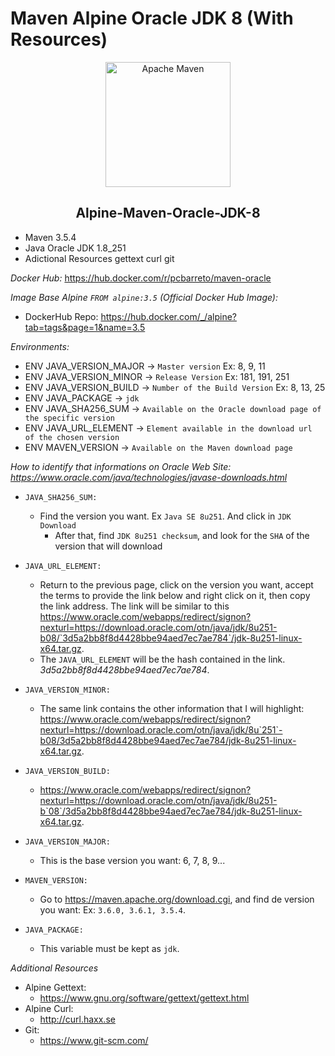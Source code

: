 # Maven Alpine Oracle JDK 8 (With Resources)

<p align="center">  
    <img
      alt="Apache Maven"
      src="https://maven.apache.org/images/maven-logo-black-on-white.png"
      width="200"
    />
</p>

<h2 align="center">Alpine-Maven-Oracle-JDK-8</h2>


* Maven 3.5.4 
* Java Oracle JDK 1.8_251 
* Adictional Resources gettext curl git

*Docker Hub:* https://hub.docker.com/r/pcbarreto/maven-oracle

*Image Base Alpine `FROM alpine:3.5` (Official Docker Hub Image):*
* DockerHub Repo: https://hub.docker.com/_/alpine?tab=tags&page=1&name=3.5

*Environments:*

* ENV JAVA_VERSION_MAJOR -> `Master version` Ex: 8, 9, 11
* ENV JAVA_VERSION_MINOR -> `Release Version` Ex: 181, 191, 251
* ENV JAVA_VERSION_BUILD -> `Number of the Build Version` Ex: 8, 13, 25
* ENV JAVA_PACKAGE       -> `jdk`
* ENV JAVA_SHA256_SUM    -> `Available on the Oracle download page of the specific version`
* ENV JAVA_URL_ELEMENT   -> `Element available in the download url of the chosen version`
* ENV MAVEN_VERSION      -> `Available on the Maven download page`

*How to identify that informations on Oracle Web Site: https://www.oracle.com/java/technologies/javase-downloads.html*

* `JAVA_SHA256_SUM:`
    - Find the version you want. Ex `Java SE 8u251`. And click in `JDK Download`
        - After that, find `JDK 8u251 checksum`, and look for the `SHA` of the version that will download

* `JAVA_URL_ELEMENT:`
    - Return to the previous page, click on the version you want, accept the terms to provide the link below and right click on it, then copy the link address. The link will be similar to this https://www.oracle.com/webapps/redirect/signon?nexturl=https://download.oracle.com/otn/java/jdk/8u251-b08/`3d5a2bb8f8d4428bbe94aed7ec7ae784`/jdk-8u251-linux-x64.tar.gz.
    - The `JAVA_URL_ELEMENT` will be the hash contained in the link. *3d5a2bb8f8d4428bbe94aed7ec7ae784*.

* `JAVA_VERSION_MINOR:`
    - The same link contains the other information that I will highlight: https://www.oracle.com/webapps/redirect/signon?nexturl=https://download.oracle.com/otn/java/jdk/8u`251`-b08/3d5a2bb8f8d4428bbe94aed7ec7ae784/jdk-8u251-linux-x64.tar.gz.

* `JAVA_VERSION_BUILD:`
    - https://www.oracle.com/webapps/redirect/signon?nexturl=https://download.oracle.com/otn/java/jdk/8u251-b`08`/3d5a2bb8f8d4428bbe94aed7ec7ae784/jdk-8u251-linux-x64.tar.gz.

* `JAVA_VERSION_MAJOR:`
    - This is the base version you want: 6, 7, 8, 9...

* `MAVEN_VERSION:`
    - Go to https://maven.apache.org/download.cgi, and find de version you want: Ex: `3.6.0, 3.6.1, 3.5.4`.

* `JAVA_PACKAGE:`
    - This variable must be kept as `jdk`.

*Additional Resources*

- Alpine Gettext:
    - https://www.gnu.org/software/gettext/gettext.html
- Alpine Curl:    
    - http://curl.haxx.se
- Git:
    - https://www.git-scm.com/ 
